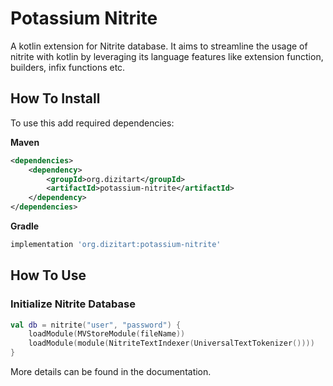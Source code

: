 # Potassium Nitrite

A kotlin extension for Nitrite database. It aims to streamline the usage of nitrite with kotlin by leveraging its 
language features like extension function, builders, infix functions etc.

## How To Install

To use this add required dependencies:

**Maven**

```xml
<dependencies>
    <dependency>
        <groupId>org.dizitart</groupId>
        <artifactId>potassium-nitrite</artifactId>
    </dependency>
</dependencies>

```

**Gradle**

```groovy
implementation 'org.dizitart:potassium-nitrite'

```

## How To Use

### Initialize Nitrite Database

```kotlin
val db = nitrite("user", "password") {
    loadModule(MVStoreModule(fileName))
    loadModule(module(NitriteTextIndexer(UniversalTextTokenizer())))
}
```

More details can be found in the documentation.